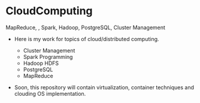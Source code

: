 # CloudComputing
MapReduce, , Spark, Hadoop, PostgreSQL, Cluster Management

- Here is my work for topics of cloud/distributed computing.
  - Cluster Management
  - Spark Programming
  - Hadoop HDFS
  - PostgreSQL
  - MapReduce

- Soon, this repository will contain virtualization, container techniques and clouding OS implementation.
